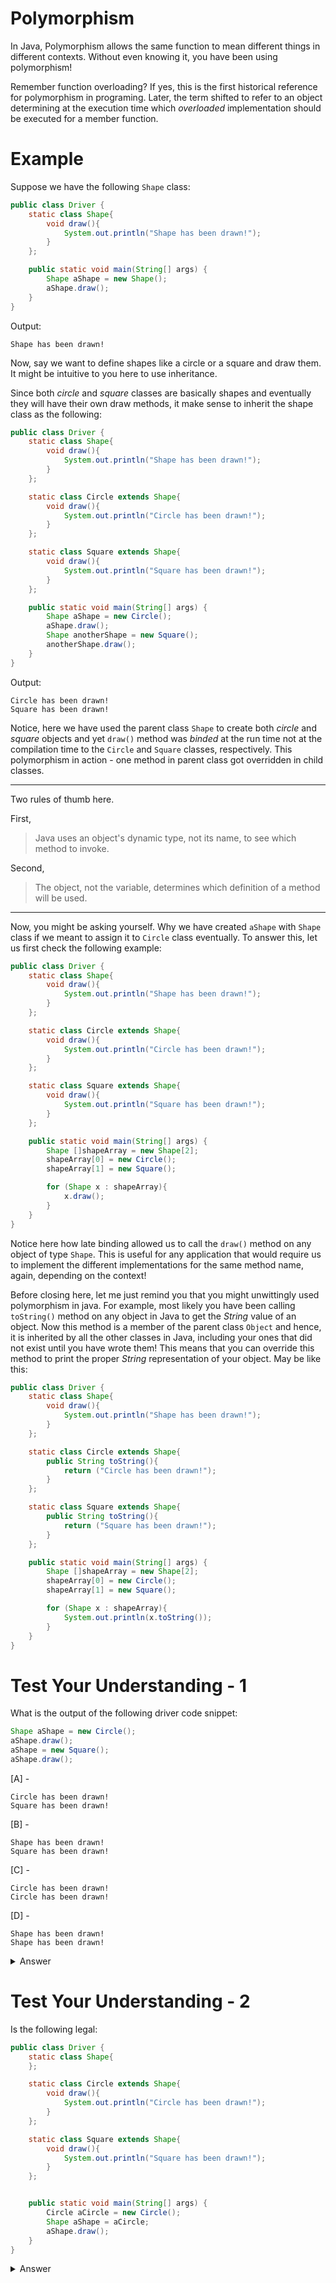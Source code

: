  # Polymorphism
 In Java, Polymorphism allows the same function to mean different things in different contexts.
 Without even knowing it, you have been using polymorphism!

 Remember function overloading? If yes, this is the first historical reference for polymorphism in programing. Later, the term shifted to refer to an object determining at the execution time which *overloaded* implementation should be executed for a member function.

 # Example
Suppose we have the following `Shape` class:
 ```Java
 public class Driver {
     static class Shape{
         void draw(){
             System.out.println("Shape has been drawn!");
         }
     };

     public static void main(String[] args) {
         Shape aShape = new Shape();
         aShape.draw();
     }
 }
 ```
 Output:

 ```
 Shape has been drawn!
 ```
Now, say we want to define shapes like a circle or a square and draw them. It might be intuitive to you here to use inheritance.

Since both *circle* and *square* classes are basically shapes and eventually they will have their own draw methods, it make sense to inherit the shape class as the following:


```Java
public class Driver {
    static class Shape{
        void draw(){
            System.out.println("Shape has been drawn!");
        }
    };

    static class Circle extends Shape{
        void draw(){
            System.out.println("Circle has been drawn!");
        }
    };

    static class Square extends Shape{
        void draw(){
            System.out.println("Square has been drawn!");
        }
    };

    public static void main(String[] args) {
        Shape aShape = new Circle();
        aShape.draw();
        Shape anotherShape = new Square();
        anotherShape.draw();
    }
}
```

Output:

```
Circle has been drawn!
Square has been drawn!
```

Notice, here we have used the parent class `Shape` to create both *circle* and *square* objects and yet `draw()` method was *binded* at the run time not at the compilation time to the `Circle` and `Square` classes, respectively. This polymorphism in action - one method in parent class got overridden in child classes.

---
Two rules of thumb here.

First,
> Java uses an object's dynamic type, not its name, to see which method to invoke.

Second,
> The object, not the variable, determines which definition of a method will be used.

---

Now, you might be asking yourself. Why we have created `aShape` with `Shape` class if we meant to assign it to `Circle` class eventually. To answer this, let us first check the following example:

```Java
public class Driver {
    static class Shape{
        void draw(){
            System.out.println("Shape has been drawn!");
        }
    };

    static class Circle extends Shape{
        void draw(){
            System.out.println("Circle has been drawn!");
        }
    };

    static class Square extends Shape{
        void draw(){
            System.out.println("Square has been drawn!");
        }
    };

    public static void main(String[] args) {
        Shape []shapeArray = new Shape[2];
        shapeArray[0] = new Circle();
        shapeArray[1] = new Square();

        for (Shape x : shapeArray){
            x.draw();
        }
    }
}

```
Notice here how late binding allowed us to call the `draw()` method on any object of type `Shape`. This is useful for any application that would require us to implement the different implementations for the same method name, again, depending on the context!

Before closing here, let me just remind you  that you might unwittingly used polymorphism in java. For example, most likely you have been calling  `toString()` method on any object in Java to get the *String* value of an object. Now this method is a member of the parent class `Object` and hence, it is inherited by all the other classes in Java, including your ones that did not exist until you have wrote them! This means that you can override this method to print the proper *String* representation of your object. May be like this:


```Java
public class Driver {
    static class Shape{
        void draw(){
            System.out.println("Shape has been drawn!");
        }
    };

    static class Circle extends Shape{
        public String toString(){
            return ("Circle has been drawn!");
        }
    };

    static class Square extends Shape{
        public String toString(){
            return ("Square has been drawn!");
        }
    };

    public static void main(String[] args) {
        Shape []shapeArray = new Shape[2];
        shapeArray[0] = new Circle();
        shapeArray[1] = new Square();

        for (Shape x : shapeArray){
            System.out.println(x.toString());
        }
    }
}

```

# Test Your Understanding - 1
What is the output of the following driver code snippet:

```Java
Shape aShape = new Circle();
aShape.draw();
aShape = new Square();
aShape.draw();

```

[A] -
```
Circle has been drawn!
Square has been drawn!
```

[B] -
```
Shape has been drawn!
Square has been drawn!
```

[C] -
```
Circle has been drawn!
Circle has been drawn!
```

[D] -
```
Shape has been drawn!
Shape has been drawn!
```





<details><summary>Answer</summary>

Option [A].

Remember:
> Java uses an object's dynamic type, not its name, to see which method to invoke.


</details>

# Test Your Understanding - 2

Is the following legal:

```Java
public class Driver {
    static class Shape{
    };

    static class Circle extends Shape{
        void draw(){
            System.out.println("Circle has been drawn!");
        }
    };

    static class Square extends Shape{
        void draw(){
            System.out.println("Square has been drawn!");
        }
    };


    public static void main(String[] args) {
        Circle aCircle = new Circle();
        Shape aShape = aCircle;
        aShape.draw();
    }
}
```


<details><summary>Answer</summary>

No. Java compiler will complain giving the following error:
```
Cannot resolve method 'draw' in 'Shape'
```

It is because `Shape` class does not have `draw()` member function.

Remember:
> Java uses an object's dynamic type, not its name, to see which method to invoke.

</details>
